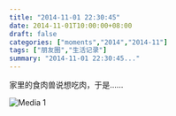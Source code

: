 ```yaml
---
title: "2014-11-01 22:30:45"
date: 2014-11-01T10:00:00+08:00
draft: false
categories: ["moments","2014","2014-11"]
tags: ["朋友圈","生活记录"]
summary: "2014-11-01 22:30:45..."
---
```


家里的食肉兽说想吃肉，于是……

![Media 1](/Moments/photos/2014-11-01/201411012230450.jpg)

